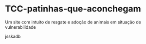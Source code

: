 # TCC-patinhas-que-aconchegam
Um site com intuito de resgate e adoção de animais em situação de vulnerabilidade

jsskadb
